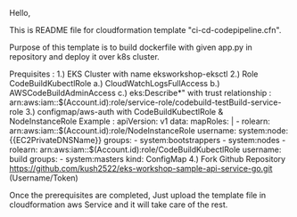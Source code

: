 Hello,

This is README file for cloudformation template "ci-cd-codepipeline.cfn".

Purpose of this template is to build dockerfile with given app.py in repository and deploy it over k8s cluster.

Prequisites :
1.) EKS Cluster with name eksworkshop-eksctl
2.) Role CodeBuildKubectlRole
    a.) CloudWatchLogsFullAccess
	b.) AWSCodeBuildAdminAccess
	c.) eks:Describe*"
	with trust relationship  : arn:aws:iam::$(Account.id):role/service-role/codebuild-testBuild-service-role
3.) configmap/aws-auth with CodeBuildKubectlRole & NodeInstanceRole
Example : 
apiVersion: v1
data:
  mapRoles: |
    - rolearn:  arn:aws:iam::$(Account.id):role/NodeInstanceRole
      username: system:node:{{EC2PrivateDNSName}}
      groups:
        - system:bootstrappers
        - system:nodes
    - rolearn: arn:aws:iam::$(Account.id):role/CodeBuildKubectlRole
      username: build
      groups:
        - system:masters
kind: ConfigMap
4.) Fork Github Repository https://github.com/kush2522/eks-workshop-sample-api-service-go.git (Username/Token)

Once the prerequisites are completed, Just upload the template file in cloudformation aws Service and it will take care of the rest. 
